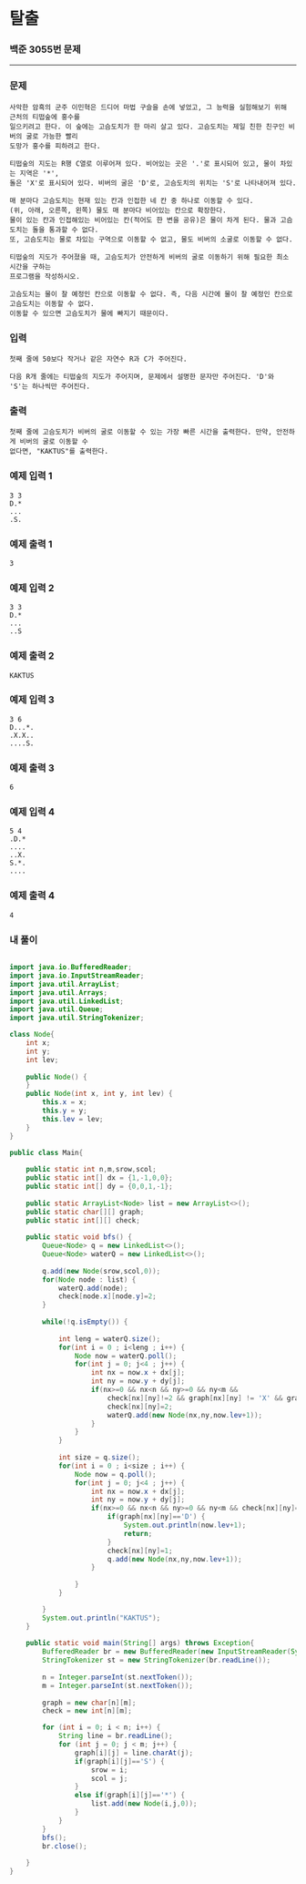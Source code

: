 # 탈출

### 백준 3055번 문제

------------

### 문제

    사악한 암흑의 군주 이민혁은 드디어 마법 구슬을 손에 넣었고, 그 능력을 실험해보기 위해 근처의 티떱숲에 홍수를 
    일으키려고 한다. 이 숲에는 고슴도치가 한 마리 살고 있다. 고슴도치는 제일 친한 친구인 비버의 굴로 가능한 빨리 
    도망가 홍수를 피하려고 한다.

    티떱숲의 지도는 R행 C열로 이루어져 있다. 비어있는 곳은 '.'로 표시되어 있고, 물이 차있는 지역은 '*', 
    돌은 'X'로 표시되어 있다. 비버의 굴은 'D'로, 고슴도치의 위치는 'S'로 나타내어져 있다.

    매 분마다 고슴도치는 현재 있는 칸과 인접한 네 칸 중 하나로 이동할 수 있다. 
    (위, 아래, 오른쪽, 왼쪽) 물도 매 분마다 비어있는 칸으로 확장한다. 
    물이 있는 칸과 인접해있는 비어있는 칸(적어도 한 변을 공유)은 물이 차게 된다. 물과 고슴도치는 돌을 통과할 수 없다. 
    또, 고슴도치는 물로 차있는 구역으로 이동할 수 없고, 물도 비버의 소굴로 이동할 수 없다.

    티떱숲의 지도가 주어졌을 때, 고슴도치가 안전하게 비버의 굴로 이동하기 위해 필요한 최소 시간을 구하는 
    프로그램을 작성하시오.

    고슴도치는 물이 찰 예정인 칸으로 이동할 수 없다. 즉, 다음 시간에 물이 찰 예정인 칸으로 고슴도치는 이동할 수 없다. 
    이동할 수 있으면 고슴도치가 물에 빠지기 때문이다. 

### 입력

    첫째 줄에 50보다 작거나 같은 자연수 R과 C가 주어진다.

    다음 R개 줄에는 티떱숲의 지도가 주어지며, 문제에서 설명한 문자만 주어진다. 'D'와 'S'는 하나씩만 주어진다.

### 출력

    첫째 줄에 고슴도치가 비버의 굴로 이동할 수 있는 가장 빠른 시간을 출력한다. 만약, 안전하게 비버의 굴로 이동할 수 
    없다면, "KAKTUS"를 출력한다.

### 예제 입력 1 

    3 3
    D.*
    ...
    .S.

### 예제 출력 1 

    3

### 예제 입력 2 

    3 3
    D.*
    ...
    ..S

### 예제 출력 2 

    KAKTUS

### 예제 입력 3 

    3 6
    D...*.
    .X.X..
    ....S.

### 예제 출력 3 

    6

### 예제 입력 4 

    5 4
    .D.*
    ....
    ..X.
    S.*.
    ....

### 예제 출력 4 

    4


### 내 풀이

```java

import java.io.BufferedReader;
import java.io.InputStreamReader;
import java.util.ArrayList;
import java.util.Arrays;
import java.util.LinkedList;
import java.util.Queue;
import java.util.StringTokenizer;

class Node{
	int x;
	int y;
	int lev;
	
	public Node() {
	}
	public Node(int x, int y, int lev) {
		this.x = x;
		this.y = y;
		this.lev = lev;
	}
}

public class Main{
	
	public static int n,m,srow,scol;
	public static int[] dx = {1,-1,0,0};
	public static int[] dy = {0,0,1,-1};
	
	public static ArrayList<Node> list = new ArrayList<>();
	public static char[][] graph;
	public static int[][] check;
	
	public static void bfs() {
		Queue<Node> q = new LinkedList<>();
		Queue<Node> waterQ = new LinkedList<>();
		
		q.add(new Node(srow,scol,0));
		for(Node node : list) {
			waterQ.add(node);
			check[node.x][node.y]=2;
		}
		
		while(!q.isEmpty()) {
			
			int leng = waterQ.size();
			for(int i = 0 ; i<leng ; i++) {
				Node now = waterQ.poll();
				for(int j = 0; j<4 ; j++) {
					int nx = now.x + dx[j];
					int ny = now.y + dy[j];
					if(nx>=0 && nx<n && ny>=0 && ny<m &&
					    check[nx][ny]!=2 && graph[nx][ny] != 'X' && graph[nx][ny]!='D') {
						check[nx][ny]=2;
						waterQ.add(new Node(nx,ny,now.lev+1));
					}
				}
			}
			
			int size = q.size();
			for(int i = 0 ; i<size ; i++) {
				Node now = q.poll();
				for(int j = 0; j<4 ; j++) {
					int nx = now.x + dx[j];
					int ny = now.y + dy[j];
					if(nx>=0 && nx<n && ny>=0 && ny<m && check[nx][ny]==0 && graph[nx][ny] != 'X') {
						if(graph[nx][ny]=='D') {
							System.out.println(now.lev+1);
							return;
						}
						check[nx][ny]=1;
						q.add(new Node(nx,ny,now.lev+1));
					}
					
				}
			}

		}
		System.out.println("KAKTUS");
	}
	
	public static void main(String[] args) throws Exception{
		BufferedReader br = new BufferedReader(new InputStreamReader(System.in));
        StringTokenizer st = new StringTokenizer(br.readLine());
        
		n = Integer.parseInt(st.nextToken());
		m = Integer.parseInt(st.nextToken());
		
		graph = new char[n][m];
		check = new int[n][m];

		for (int i = 0; i < n; i++) {
			String line = br.readLine();
			for (int j = 0; j < m; j++) {
				graph[i][j] = line.charAt(j);
				if(graph[i][j]=='S') {
					srow = i;
					scol = j;
				}
				else if(graph[i][j]=='*') {
					list.add(new Node(i,j,0));
				}
			}
		}
		bfs();
		br.close();
		
	}
}

```